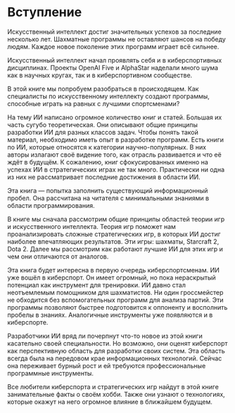 # Вступление

Искусственный интеллект достиг значительных успехов за последние несколько лет. Шахматные программы не оставляют шансов на победу людям. Каждое новое поколение этих программ играет всё сильнее.

Искусственный интеллект начал проявлять себя и в киберспортивных дисциплинах. Проекты OpenAI Five и AlphaStar наделали много шума как в научных кругах, так и в киберспортивном сообществе.

В этой книге мы попробуем разобраться в происходящем. Как специалисты по искусственному интеллекту создают программы, способные играть на равных с лучшими спортсменами?

На тему ИИ написано огромное количество книг и статей. Большая их часть сугубо теоретическая. Они описывают общие принципы разработки ИИ для разных классов задач. Чтобы понять такой материал, необходимо иметь опыт в разработке программ. Есть книги по ИИ, которые относятся к категории научно-популярных. В них авторы излагают своё видение того, как отрасль развивается и что её ждёт в будущём. К сожалению, книг сфокусированных именно на успехах ИИ в стратегических играх не так много. Практически ни одна из них не рассматривает последние достижения в области ИИ.

Эта книга — попытка заполнить существующий информационный пробел. Она рассчитана на читателя с минимальными знаниями в области программирования.

В книге мы сначала рассмотрим общие принципы областей теории игр и искусственного интеллекта. Теория игр поможет нам проанализировать сложные стратегических игр, в которых ИИ достиг наиболее впечатляющих результатов. Эти игры: шахматы, Starcraft 2, Dota 2. Далее мы рассмотрим как работают лучшие ИИ для этих игр и чем они отличаются от аналогов.

Эта книга будет интересна в первую очередь киберспортсменам. ИИ уже вошёл в киберспорт. Он имеет огромный, но пока нераскрытый потенциал как инструмент для тренировки. ИИ давно стал неотъемлемым помощником для шахматистов. Ни один гроссмейстер не обходится без вспомогательных программ для анализа партий. Эти программы позволяют быстрее подготовится к оппоненту и восполнить пробелы в знаниях. Аналогичные инструменты уже появляются и в киберспорте.

Разработчики ИИ вряд ли почерпнут что-то новое из этой книги касательно своей специальности. Но возможно, они оценят киберспорт как перспективную область для разработки своих систем. Эта область всегда была на передовом крае информационных технологий. Сейчас она переживает бурный рост и ей требуются профессиональные программные инструменты.

Все любители киберспорта и стратегических игр найдут в этой книге занимательные факты о своём хобби. Также они узнают о технологиях, которые окажут на него огромное влияние в ближайшем будущем.
